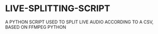 # LIVE-SPLITTING-SCRIPT
A PYTHON SCRIPT USED TO SPLIT LIVE AUDIO ACCORDING TO A CSV, BASED ON FFMPEG PYTHON
